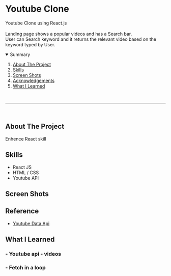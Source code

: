 # Youtube Clone

Youtube Clone using React.js </br></br>
Landing page shows a popular videos and has a Search bar.</br>
User can Search keyword and it returns the relevant video based on the keyword typed by User.

<details open="open">
  <summary>Summary</summary>
  <ol>
    <li><a href="#about-the-project">About The Project</a></li>
    <li><a href="#skills">Skills</a></li>
    <li><a href="#screen-shots">Screen Shots</a></li>
    <li><a href="#acknowledgements">Acknowledgements</a></li>
    <li><a href="#what-i-learned">What I Learned</a></li>
  </ol>
</details>
</br>

---

</br>

## About The Project

Enhence React skill

## Skills

- React JS
- HTML / CSS
- Youtube API 

## Screen Shots

<!-- - Desktop</br>
  <img src="screen-shots/desktop.png" width="600">

- Mobile</br>
  <img src="screen-shots/mobile.png" width="300"> -->

<!-- ## Functions

- Popular List (Main page)
- Search List
- Play video -->

## Reference 

- [Youtube Data Api](https://developers.google.com/youtube/v3/getting-started?hl=ko)

## What I Learned


### - Youtube api - videos



### - Fetch in a loop

